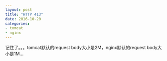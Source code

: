 ```yaml
---
layout: post
title: "HTTP 413"
date: 2016-10-20
categories:
- tomcat
- nginx
---
```


记住了。。。tomcat默认的request body大小是2M，nginx默认的request body大小是1M...

